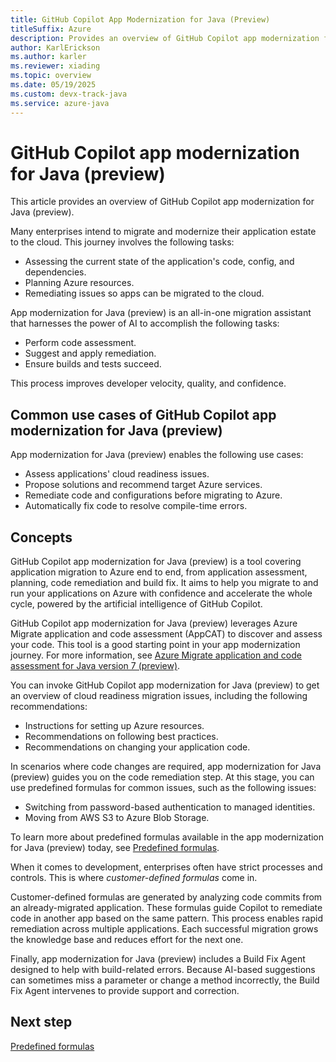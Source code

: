```yaml
---
title: GitHub Copilot App Modernization for Java (Preview)
titleSuffix: Azure
description: Provides an overview of GitHub Copilot app modernization for Java (preview).
author: KarlErickson
ms.author: karler
ms.reviewer: xiading
ms.topic: overview
ms.date: 05/19/2025
ms.custom: devx-track-java
ms.service: azure-java
---
```


# GitHub Copilot app modernization for Java (preview)

This article provides an overview of GitHub Copilot app modernization for Java (preview).

Many enterprises intend to migrate and modernize their application estate to the cloud. This journey involves the following tasks:

- Assessing the current state of the application's code, config, and dependencies.
- Planning Azure resources.
- Remediating issues so apps can be migrated to the cloud.

App modernization for Java (preview) is an all-in-one migration assistant that harnesses the power of AI to accomplish the following tasks:

- Perform code assessment.
- Suggest and apply remediation.
- Ensure builds and tests succeed.

This process improves developer velocity, quality, and confidence.

<!--
embed intro video. https://aka.ms/AM4Jov
-->

## Common use cases of GitHub Copilot app modernization for Java (preview)

App modernization for Java (preview) enables the following use cases:

- Assess applications' cloud readiness issues.
- Propose solutions and recommend target Azure services.
- Remediate code and configurations before migrating to Azure.
- Automatically fix code to resolve compile-time errors.

## Concepts

GitHub Copilot app modernization for Java (preview) is a tool covering application migration to Azure end to end, from application assessment, planning, code remediation and build fix. It aims to help you migrate to and run your applications on Azure with confidence and accelerate the whole cycle, powered by the artificial intelligence of GitHub Copilot.

GitHub Copilot app modernization for Java (preview) leverages Azure Migrate application and code assessment (AppCAT) to discover and assess your code. This tool is a good starting point in your app modernization journey. For more information, see [Azure Migrate application and code assessment for Java version 7 (preview)](/azure/migrate/appcat/java-preview).

You can invoke GitHub Copilot app modernization for Java (preview) to get an overview of cloud readiness migration issues, including the following recommendations:

- Instructions for setting up Azure resources.
- Recommendations on following best practices.
- Recommendations on changing your application code.

In scenarios where code changes are required, app modernization for Java (preview) guides you on the code remediation step. At this stage, you can use predefined formulas for common issues, such as the following issues:

- Switching from password-based authentication to managed identities.
- Moving from AWS S3 to Azure Blob Storage.

To learn more about predefined formulas available in the app modernization for Java (preview) today, see [Predefined formulas](migrate-github-copilot-app-modernization-for-java-predefined-formula.md).

When it comes to development, enterprises often have strict processes and controls. This is where *customer-defined formulas* come in.

Customer-defined formulas are generated by analyzing code commits from an already-migrated application. These formulas guide Copilot to remediate code in another app based on the same pattern. This process enables rapid remediation across multiple applications. Each successful migration grows the knowledge base and reduces effort for the next one.

Finally, app modernization for Java (preview) includes a Build Fix Agent designed to help with build-related errors. Because AI-based suggestions can sometimes miss a parameter or change a method incorrectly, the Build Fix Agent intervenes to provide support and correction.

## Next step

[Predefined formulas](migrate-github-copilot-app-modernization-for-java-predefined-formula.md)
